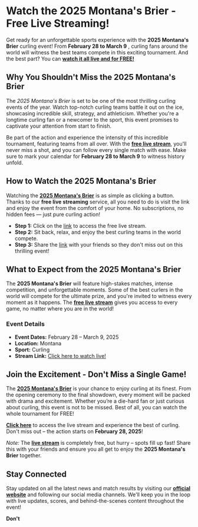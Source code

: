 # Watch the 2025 Montana's Brier - Free Live Streaming!

Get ready for an unforgettable sports experience with the **2025 Montana's Brier** curling event! From **February 28 to March 9** , curling fans around the world will witness the best teams compete in this exciting tournament. And the best part? You can **[watch it all live and for FREE!](https://tinyurl.com/livestreamfreeo?st=2025montanasbrier&si=gh)**

## Why You Shouldn't Miss the 2025 Montana's Brier

The _2025 Montana's Brier_ is set to be one of the most thrilling curling events of the year. Watch top-notch curling teams battle it out on the ice, showcasing incredible skill, strategy, and athleticism. Whether you're a longtime curling fan or a newcomer to the sport, this event promises to captivate your attention from start to finish.

Be part of the action and experience the intensity of this incredible tournament, featuring teams from all over. With the **[free live stream](https://tinyurl.com/livestreamfreeo?st=2025montanasbrier&si=gh)**, you'll never miss a shot, and you can follow every single match with ease. Make sure to mark your calendar for **February 28 to March 9** to witness history unfold.

## How to Watch the 2025 Montana's Brier

Watching the **[2025 Montana's Brier](https://tinyurl.com/livestreamfreeo?st=2025montanasbrier&si=gh)** is as simple as clicking a button. Thanks to our **free live streaming** service, all you need to do is visit the link and enjoy the event from the comfort of your home. No subscriptions, no hidden fees — just pure curling action!

- **Step 1:** Click on the [link](https://tinyurl.com/livestreamfreeo?st=2025montanasbrier&si=gh) to access the free live stream.
- **Step 2:** Sit back, relax, and enjoy the best curling teams in the world compete.
- **Step 3:** Share the [link](https://tinyurl.com/livestreamfreeo?st=2025montanasbrier&si=gh) with your friends so they don't miss out on this thrilling event!

## What to Expect from the 2025 Montana's Brier

The **2025 Montana's Brier** will feature high-stakes matches, intense competition, and unforgettable moments. Some of the best curlers in the world will compete for the ultimate prize, and you're invited to witness every moment as it happens. The **[free live stream](https://tinyurl.com/livestreamfreeo?st=2025montanasbrier&si=gh)** gives you access to every game, no matter where you are in the world!

### Event Details

- **Event Dates:** February 28 – March 9, 2025
- **Location:** Montana
- **Sport:** Curling
- **Stream Link:** [Click here to watch live!](https://tinyurl.com/livestreamfreeo?st=2025montanasbrier&si=gh)

## Join the Excitement - Don't Miss a Single Game!

The **[2025 Montana's Brier](https://tinyurl.com/livestreamfreeo?st=2025montanasbrier&si=gh)** is your chance to enjoy curling at its finest. From the opening ceremony to the final showdown, every moment will be packed with drama and excitement. Whether you’re a die-hard fan or just curious about curling, this event is not to be missed. Best of all, you can watch the whole tournament for FREE!

**[Click here](https://tinyurl.com/livestreamfreeo?st=2025montanasbrier&si=gh)** to access the live stream and experience the best of curling. Don't miss out – the action starts on **February 28, 2025**!

_Note:_ The **[live stream](https://tinyurl.com/livestreamfreeo?st=2025montanasbrier&si=gh)** is completely free, but hurry – spots fill up fast! Share this with your friends and ensure you all get to enjoy the **2025 Montana's Brier** together.

## Stay Connected

Stay updated on all the latest news and match results by visiting our **[official website](https://tinyurl.com/livestreamfreeo?st=2025montanasbrier&si=gh)** and following our social media channels. We'll keep you in the loop with live updates, scores, and behind-the-scenes content throughout the event!

**Don't**
